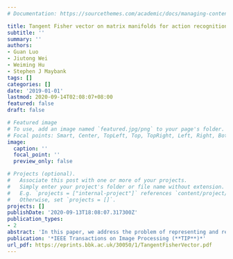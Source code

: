 ```yaml
---
# Documentation: https://sourcethemes.com/academic/docs/managing-content/

title: Tangent Fisher vector on matrix manifolds for action recognition
subtitle: ''
summary: ''
authors:
- Guan Luo
- Jiutong Wei
- Weiming Hu
- Stephen J Maybank
tags: []
categories: []
date: '2019-01-01'
lastmod: 2020-09-14T02:08:07+08:00
featured: false
draft: false

# Featured image
# To use, add an image named `featured.jpg/png` to your page's folder.
# Focal points: Smart, Center, TopLeft, Top, TopRight, Left, Right, BottomLeft, Bottom, BottomRight.
image:
  caption: ''
  focal_point: ''
  preview_only: false

# Projects (optional).
#   Associate this post with one or more of your projects.
#   Simply enter your project's folder or file name without extension.
#   E.g. `projects = ["internal-project"]` references `content/project/deep-learning/index.md`.
#   Otherwise, set `projects = []`.
projects: []
publishDate: '2020-09-13T18:08:07.317300Z'
publication_types:
- 2
abstract: 'In this paper, we address the problem of representing and recognizing human actions from videos on matrix manifolds. For this purpose, we propose a new vector representation method, named tangent Fisher vector, to describe video sequences in the Fisher kernel framework. We first extract dense curved spatio-temporal cuboids from each video sequence. Compared with the traditional straight cuboids, the dense curved spatio-temporal cuboids contain much more local motion information. Each cuboid is then described using a linear dynamical system (LDS) to simultaneously capture the local appearance and dynamics. Furthermore, a simple yet efficient algorithm is proposed to learn the LDS parameters and approximate the observability matrix at the same time. Each video sequence is thus represented by a set of LDSs. Considering that each LDS can be viewed as a point in a Grassmann manifold, we propose to learn an intrinsic GMM on the manifold to cluster the LDS points. Finally a tangent Fisher vector is computed by first accumulating all the tangent vectors in each Gaussian component, and then concatenating the normalized results across all the Gaussian components. A kernel is defined to measure the similarity between tangent Fisher vectors for classification and recognition of a video sequence. This approach is evaluated on the state-of-the-art human action benchmark datasets. The recognition performance is competitive when compared with current state-of-the-art results.'
publication: '*IEEE Transactions on Image Processing (**TIP**)*'
url_pdf: https://eprints.bbk.ac.uk/30050/1/TangentFisherVector.pdf
---
```

